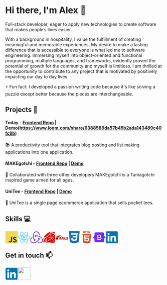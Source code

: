 # Hi there, I'm Alex 👋 

Full-stack developer, eager to apply new technologies to create software that makes people’s lives easier. 

With a background in hospitality, I value the fulfillment of creating meaningful and memorable experiences. My desire to make a lasting difference that is accessible to everyone is what led me to software engineering. Immersing myself into object-oriented and functional programming, multiple languages, and frameworks, evidently proved the potential of growth for the community and myself is limitless. I am thrilled at the opportunity to contribute to any project that is motivated by positively impacting our day to day lives.

⚡ Fun fact: I developed a passion writing code because it's like solving a puzzle except better because the pieces are interchangeable.

## Projects 🎨 

#### Today - [Frontend Repo](https://github.com/gamil91/today-frontend) |  Demo(https://www.loom.com/share/6388589da57b45b2ada143489c40fc9b) 

📚  A productivity tool that integrates blog posting and list making applications into one application. 

#### MAKEgotchi -  [Frontend Repo](https://github.com/nnhk23/makegotchi-frontend) |  [Demo](https://www.loom.com/share/1d922ab3b61a40e387eead7d8eb1d4af)  

👾  Collaborated with three other developers MAKEgotchi is a Tamagotchi inspired game aimed for all ages. 

#### UniTee - [Frontend Repo](https://github.com/gamil91/phase3-project-unitee-frontend) |  [Demo](https://github.com/gamil91/phase3-project-unitee-frontend) 

👕  UniTee is a single page ecommerce application that sells pocket tees. 

## Skills 💻  ##


<img align="left" src="https://raw.githubusercontent.com/devicons/devicon/master/icons/javascript/javascript-original.svg" height="40" width="40" style="max-width:100%;">

<img align="left" src="https://raw.githubusercontent.com/devicons/devicon/master/icons/react/react-original.svg" height="40" width="40" style="max-width:100%;">

<img align="left" src="https://raw.githubusercontent.com/devicons/devicon/master/icons/redux/redux-original.svg" height="40" width="40" style="max-width:100%;">

<img align="left" src="https://raw.githubusercontent.com/devicons/devicon/master/icons/ruby/ruby-plain.svg" height="40" width="40" style="max-width:100%;">

<img align="left" src="https://raw.githubusercontent.com/devicons/devicon/master/icons/rails/rails-plain-wordmark.svg" height="40" width="40" style="max-width:100%;">

<img align="left" src="https://raw.githubusercontent.com/devicons/devicon/master/icons/css3/css3-plain.svg" height="40" width="40" style="max-width:100%;">

<img align="left" src="https://raw.githubusercontent.com/devicons/devicon/master/icons/html5/html5-plain-wordmark.svg" height="40" width="40" style="max-width:100%;">

<img align="left" src="https://raw.githubusercontent.com/devicons/devicon/master/icons/bootstrap/bootstrap-plain.svg" height="40" width="40" style="max-width:100%;">

<a href="https://www.linkedin.com/in/alexagamil/" rel="nofollow">
  <img align="left" src="https://raw.githubusercontent.com/devicons/devicon/master/icons/linkedin/linkedin-plain.svg" height="40" width="40" style="max-width:100%;"></a>

<br />
<br />

## Get in touch 📫 

<a href="https://www.linkedin.com/in/alexagamil/" rel="nofollow">
  <img align="left" src="https://raw.githubusercontent.com/devicons/devicon/master/icons/linkedin/linkedin-plain.svg" height="40" width="40" style="max-width:100%;"></a>
  
 <a href="https://dev.to/gamil91" rel="nofollow">
  <img align="left" src=  
  "https://cdn.worldvectorlogo.com/logos/devto.svg" height="40" width="40" style="max-width:100%;"></a>
  



